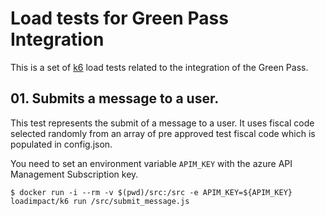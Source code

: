 # Load tests for Green Pass Integration

This is a set of [k6](https://k6.io) load tests related to the integration of the Green Pass.


## 01. Submits a message to a user.

This test represents the submit of a message to a user.
It uses fiscal code selected randomly from an array of pre approved test fiscal code which is populated in config.json.

You need to set an environment variable `APIM_KEY` with the azure API Management Subscription key.

```
$ docker run -i --rm -v $(pwd)/src:/src -e APIM_KEY=${APIM_KEY} loadimpact/k6 run /src/submit_message.js
```
